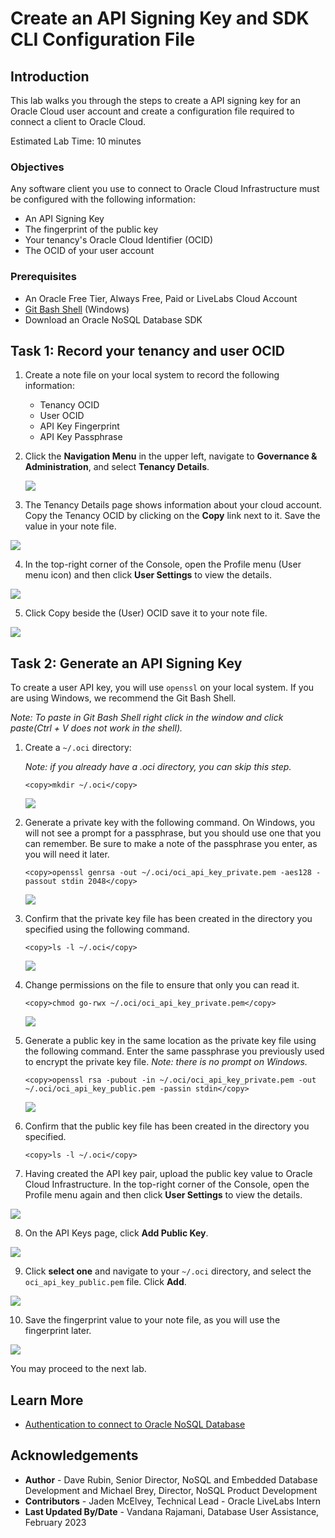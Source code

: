 # Create an API Signing Key and SDK CLI Configuration File

## Introduction

This lab walks you through the steps to create a API signing key for an Oracle Cloud user account and create a configuration file required to connect a client to Oracle Cloud.

Estimated Lab Time: 10 minutes

### Objectives

Any software client you use to connect to Oracle Cloud Infrastructure must be configured with the following information:
* An API Signing Key
* The fingerprint of the public key
* Your tenancy's Oracle Cloud Identifier (OCID)
* The OCID of your user account

### Prerequisites

*  An Oracle Free Tier, Always Free, Paid or LiveLabs Cloud Account
* [Git Bash Shell](https://gitforwindows.org/) (Windows)
* Download an Oracle NoSQL Database SDK

## Task 1: Record your tenancy and user OCID

1. Create a note file on your local system to record the following information:

    - Tenancy OCID
    - User OCID
    - API Key Fingerprint
    - API Key Passphrase

2. Click the **Navigation Menu** in the upper left, navigate to **Governance & Administration**, and select **Tenancy Details**.

	![](https://oracle-livelabs.github.io/common/images/console/admin-details.png " ")

3. The Tenancy Details page shows information about your cloud account. Copy the Tenancy OCID by clicking on the **Copy** link next to it. Save the value in your note file.

  ![](images/copy-tenancy-ocid.png)

4. In the top-right corner of the Console, open the Profile menu (User menu icon) and then click **User Settings** to view the details.

  ![](images/user-settings.png)

5. Click Copy beside the (User) OCID save it to your note file.

  ![](images/copy-user-ocid.png)

## Task 2: Generate an API Signing Key

To create a user API key, you will use `openssl` on your local system. If you are using Windows, we recommend the Git Bash Shell.

  *Note: To paste in Git Bash Shell right click in the window and click paste(Ctrl + V does not work in the shell).*

1. Create a `~/.oci` directory:

    *Note: if you already have a .oci directory, you can skip this step.*

    ```
    <copy>mkdir ~/.oci</copy>
    ```

    ![](images/mkdir-oci.png)

2. Generate a private key with the following command. On Windows, you will not see a prompt for a passphrase, but you should use one that you can remember. Be sure to make a note of the passphrase you enter, as you will need it later.

    ```
    <copy>openssl genrsa -out ~/.oci/oci_api_key_private.pem -aes128 -passout stdin 2048</copy>
    ```

    ![](images/create-pem-key.png)

3. Confirm that the private key file has been created in the directory you specified using the following command.

    ```
    <copy>ls -l ~/.oci</copy>
    ```

    ![](images/check-pem-key.png)

4. Change permissions on the file to ensure that only you can read it.

    ```
    <copy>chmod go-rwx ~/.oci/oci_api_key_private.pem</copy>
    ```

    ![](images/change-permissions.png)

5. Generate a public key in the same location as the private key file using the following command. Enter the same passphrase you previously used to encrypt the private key file. *Note: there is no prompt on Windows.*

    ```
    <copy>openssl rsa -pubout -in ~/.oci/oci_api_key_private.pem -out ~/.oci/oci_api_key_public.pem -passin stdin</copy>
    ```

    ![](images/generate-public-key.png)

6. Confirm that the public key file has been created in the directory you specified.

    ```
    <copy>ls -l ~/.oci</copy>
    ```

7. Having created the API key pair, upload the public key value to Oracle Cloud Infrastructure. In the top-right corner of the Console, open the Profile menu again and then click **User Settings** to view the details.

  ![](images/user-settings.png)

8. On the API Keys page, click **Add Public Key**.

  ![](images/add-public-key.png)

9. Click **select one** and navigate to your `~/.oci` directory, and select the `oci_api_key_public.pem` file. Click **Add**.

  ![](images/upload-public-key.png)

10. Save the fingerprint value to your note file, as you will use the fingerprint later.

  ![](images/copy-fingerprint.png)

You may proceed to the next lab.

## Learn More

* [Authentication to connect to Oracle NoSQL Database](https://docs.oracle.com/en/cloud/paas/nosql-cloud/dtddt/index.html#DTDDT-GUID-B09F1A47-98E4-4F02-AB23-5D4284F481F4)

## Acknowledgements
* **Author** - Dave Rubin, Senior Director, NoSQL and Embedded Database Development and Michael Brey, Director, NoSQL Product Development
* **Contributors** - Jaden McElvey, Technical Lead - Oracle LiveLabs Intern
* **Last Updated By/Date** - Vandana Rajamani, Database User Assistance, February 2023
